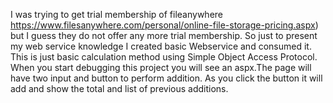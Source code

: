 I was trying to get trial membership of fileanywhere https://www.filesanywhere.com/personal/online-file-storage-pricing.aspx) but I guess they do not offer any more trial membership. So just to present my web service knowledge I created basic Webservice and consumed it. This is just basic calculation method using Simple Object Access Protocol. When you start debugging this project you will see an aspx.The page will have two input and button to perform addition. As you click the button it will add and show the total and list of previous additions.
